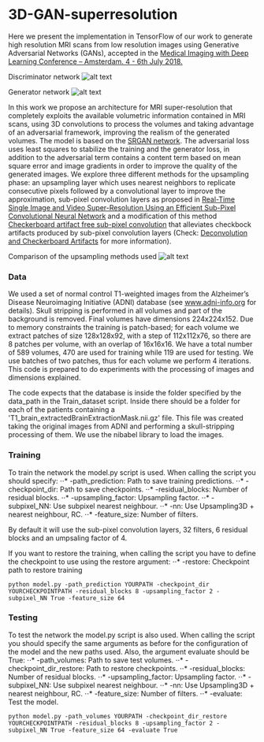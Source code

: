# 3D-GAN-superresolution
Here we present the implementation in TensorFlow of our work to generate high resolution MRI scans from low resolution images using Generative Adversarial Networks (GANs), accepted in the [Medical Imaging with Deep Learning Conference – Amsterdam. 4 - 6th July 2018.](https://midl.amsterdam/)

Discriminator network
![alt text](https://github.com/imatge-upc/3D-GAN-superresolution/blob/master/images/3D%20SRGAN(D).png)

Generator network
![alt text](https://github.com/imatge-upc/3D-GAN-superresolution/blob/master/images/3D%20SRGAN(G).png)

In this work we propose an architecture for MRI super-resolution that completely exploits the available volumetric information contained in MRI scans, using 3D convolutions to process the volumes and taking advantage of an adversarial framework, improving the realism of the generated volumes.
The model is based on the [SRGAN network](https://arxiv.org/abs/1609.04802). The adversarial loss uses least squares to stabilize the training and the generator loss, in addition to the adversarial term contains a content term based on mean square error and image gradients in order to improve the quality of the generated images. We explore three different methods for the upsampling phase: an upsampling layer which uses nearest neighbors to replicate consecutive pixels followed by a convolutional layer to improve the approximation, sub-pixel convolution layers as proposed in [Real-Time Single Image and Video Super-Resolution Using an Efficient Sub-Pixel Convolutional Neural Network](https://arxiv.org/abs/1609.05158) and a modification of this method [Checkerboard artifact free sub-pixel convolution](https://arxiv.org/pdf/1707.02937.pdf) that alleviates checkbock artifacts produced by sub-pixel convolution layers (Check: [Deconvolution and Checkerboard Artifacts](https://distill.pub/2016/deconv-checkerboard/) for more information).

Comparison of the upsampling methods used
![alt text](https://github.com/imatge-upc/3D-GAN-superresolution/blob/master/images/Upsamplings.png)

### Data
We used a set of normal control T1-weighted images from the Alzheimer’s Disease Neuroimaging Initiative (ADNI) database (see www.adni-info.org for details). Skull stripping is performed in all volumes and part of the background is removed. Final volumes have dimensions 224x224x152. Due to memory constraints the training is patch-based; for each volume we extract patches of size 128x128x92, with a step of 112x112x76, so there are 8 patches per volume, with an overlap of 16x16x16. We have a total number of 589 volumes, 470 are used for training while 119 are used for testing. We use batches of two patches, thus for each volume we perform 4 iterations. This code is prepared to do experiments with the processing of images and dimensions explained.

The code expects that the database is inside the folder specified by the data_path in the Train_dataset script. Inside there should be a folder for each of the patients containing a 'T1_brain_extractedBrainExtractionMask.nii.gz' file. This file was created taking the original images from ADNI and performing a skull-stripping processing of them. We use the nibabel library to load the images. 

### Training
To train the network the model.py script is used. When calling the script you should specify:
⋅⋅* -path_prediction: Path to save training predictions.
⋅⋅* -checkpoint_dir: Path to save checkpoints.
⋅⋅* -residual_blocks: Number of residual blocks.
⋅⋅* -upsampling_factor: Upsampling factor.
⋅⋅* -subpixel_NN: Use subpixel nearest neighbour.
⋅⋅* -nn: Use Upsampling3D + nearest neighbour, RC.
⋅⋅* -feature_size: Number of filters.

By default it will use the sub-pixel convolution layers, 32 filters, 6 residual blocks and an umpsaling factor of 4.

If you want to restore the training, when calling the script you have to define the checkpoint to use using the restore argument:
⋅⋅* -restore: Checkpoint path to restore training

```
python model.py -path_prediction YOURPATH -checkpoint_dir YOURCHECKPOINTPATH -residual_blocks 8 -upsampling_factor 2 -subpixel_NN True -feature_size 64
```

### Testing
To test the network the model.py script is also used. When calling the script you should specify the same arguments as before for the configuration of the model and the new paths used. Also, the argument evaluate should be True:
⋅⋅* -path_volumes: Path to save test volumes.
⋅⋅* -checkpoint_dir_restore: Path to restore checkpoints.
⋅⋅* -residual_blocks: Number of residual blocks.
⋅⋅* -upsampling_factor: Upsampling factor.
⋅⋅* -subpixel_NN: Use subpixel nearest neighbour.
⋅⋅* -nn: Use Upsampling3D + nearest neighbour, RC.
⋅⋅* -feature_size: Number of filters.
⋅⋅* -evaluate: Test the model.

```
python model.py -path_volumes YOURPATH -checkpoint_dir_restore YOURCHECKPOINTPATH -residual_blocks 8 -upsampling_factor 2 -subpixel_NN True -feature_size 64 -evaluate True
```
